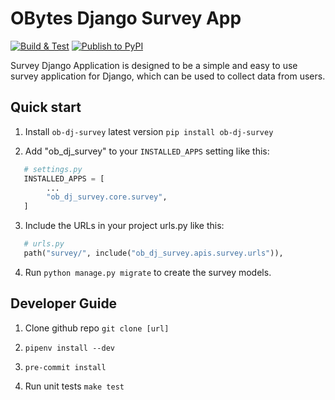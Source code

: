 # OBytes Django Survey App

[![Build & Test](https://github.com/obytes/ob-dj-survey/actions/workflows/test-build.yml/badge.svg)](https://github.com/obytes/ob-dj-survey/actions/workflows/test-build.yml)
[![Publish to PyPI](https://github.com/obytes/ob-dj-survey/actions/workflows/release.yml/badge.svg)](https://github.com/obytes/ob-dj-survey/actions/workflows/release.yml)

Survey Django Application is designed to be a simple and easy to use survey application for Django, which can be used to collect data from users.

## Quick start

1. Install `ob-dj-survey` latest version `pip install ob-dj-survey`

2. Add "ob_dj_survey" to your `INSTALLED_APPS` setting like this:

```python
   # settings.py
   INSTALLED_APPS = [
        ...
        "ob_dj_survey.core.survey",
   ]
```

3. Include the  URLs in your project urls.py like this:

```python
   # urls.py
   path("survey/", include("ob_dj_survey.apis.survey.urls")),
```

4. Run ``python manage.py migrate`` to create the survey models.

## Developer Guide

1. Clone github repo `git clone [url]`

2. `pipenv install --dev`

3. `pre-commit install`

4. Run unit tests `make test`
